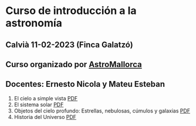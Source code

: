 # Curso de introducción a la astronomía
## Calvià 11-02-2023 (Finca Galatzó)
## Curso organizado por [AstroMallorca](https://astromallorca.wordpress.com/)
<!--- ## Docentes: [Ernesto Nicola](https://e-nicola.github.io/Sun/bio_es.html) y Mateu Esteban --->
## Docentes: Ernesto Nicola y Mateu Esteban

1. El cielo a simple vista [PDF]()
2. El sistema solar [PDF]()
3. Objetos del cielo profundo: Estrellas, nebulosas, cúmulos y galaxias [PDF]()
4. Historia del Universo [PDF]()
